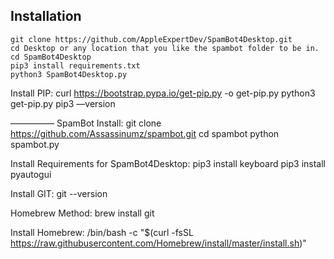 ## Installation
```
git clone https://github.com/AppleExpertDev/SpamBot4Desktop.git
cd Desktop or any location that you like the spambot folder to be in.
cd SpamBot4Desktop
pip3 install requirements.txt
python3 SpamBot4Desktop.py
```
Install PIP:
curl https://bootstrap.pypa.io/get-pip.py -o get-pip.py
python3 get-pip.py
pip3 —version

—————
SpamBot Install:
git clone https://github.com/Assassinumz/spambot.git
cd spambot
python spambot.py


Install Requirements for SpamBot4Desktop:
pip3 install keyboard
pip3 install pyautogui

Install GIT:
git --version

Homebrew Method:
brew install git

Install Homebrew:
/bin/bash -c "$(curl -fsSL https://raw.githubusercontent.com/Homebrew/install/master/install.sh)"
